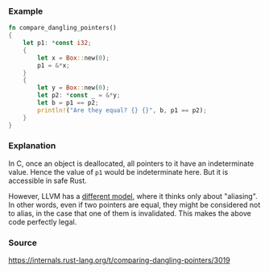 ### Example

```rust
fn compare_dangling_pointers()
{
    let p1: *const i32;
    {
        let x = Box::new(0);
        p1 = &*x;
    }
    {
        let y = Box::new(0);
        let p2: *const _ = &*y;
        let b = p1 == p2;
        println!("Are they equal? {} {}", b, p1 == p2);
    }
}
```

### Explanation

In C, once an object is deallocated, all pointers to it have an
indeterminate value. Hence the value of `p1` would be indeterminate
here. But it is accessible in safe Rust.

However, LLVM has a [different model][sunfish1], where it thinks only
about "aliasing". In other words, even if two pointers are equal, they
might be considered not to alias, in the case that one of them is
invalidated. This makes the above code perfectly legal.

[sunfish1]: https://internals.rust-lang.org/t/comparing-dangling-pointers/3019/22?u=nikomatsakis

### Source

https://internals.rust-lang.org/t/comparing-dangling-pointers/3019
